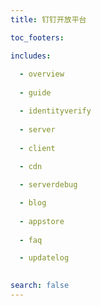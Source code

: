 ```yaml
---
title: 钉钉开放平台 

toc_footers:

includes:
  
  - overview
  
  - guide

  - identityverify
  
  - server
  
  - client
  
  - cdn

  - serverdebug

  - blog
  
  - appstore
  
  - faq

  - updatelog

  
search: false
--- 
```



